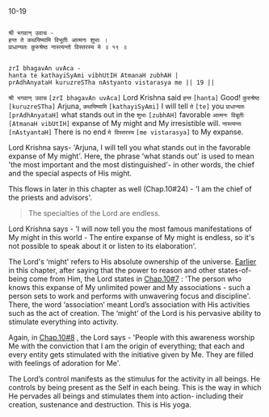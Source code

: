 ## <a name='_19'></a>
10-19


```shloka-sa

श्री भगवान् उवाच -
हन्त ते कथयिष्यामि विभूतीः आत्मनः शुभाः ।
प्राधान्यतः कुरुश्रेष्ठ नास्त्यन्तो विस्तरस्य मे ॥ १९ ॥

```
```shloka-sa-hk

zrI bhagavAn uvAca -
hanta te kathayiSyAmi vibhUtIH AtmanaH zubhAH |
prAdhAnyataH kuruzreSTha nAstyanto vistarasya me || 19 ||

```
`श्री भगवान् उवाच` `[zrI bhagavAn uvAca]` Lord Krishna said `हन्त` `[hanta]` Good! `कुरुश्रेष्ठ` `[kuruzreSTha]` Arjuna, `कथयिष्यामि` `[kathayiSyAmi]` I will tell `ते` `[te]` you `प्राधान्यतः` `[prAdhAnyataH]` what stands out in the `शुभाः` `[zubhAH]` favorable `आत्मनः विबूतीः` `[AtmanaH vibUtIH]` expanse of My might and My irresistible will. `नास्त्यन्तः` `[nAstyantaH]` There is no end `मे विस्तरस्य` `[me vistarasya]` to My expanse.

Lord Krishna says- 'Arjuna, I will tell you what stands out in the favorable expanse of My might'. Here, the phrase 'what stands out' is used to mean 'the most important and the most distinguished'- in other words, the chief and the special aspects of His might. 

This flows in later in this chapter as well (Chap.10#24) - 'I am the chief of the priests and advisors'.



<a name='applnote_157'></a>
> The specialties of the Lord are endless.



Lord Krishna says - 'I will now tell you the most famous manifestations of My might in this world - The entire expanse of My might is endless, so it's not possible to speak about it or listen to its elaboration'.

The Lord's ‘might' refers to His absolute ownership of the universe. 
[Earlier](_4-5)
 in this chapter, after saying that the power to reason and other states-of-being come from Him, the Lord states in 
[Chap.10#7](_7)
: 'The person who knows this expanse of My unlimited power and My associations - such a person sets to work and performs with unwavering focus and discipline'. There, the word ‘association’ meant Lord’s association with His activities such as the act of creation. The ‘might’ of the Lord is his pervasive ability to stimulate everything into activity.

Again, in 
[Chap.10#8](_8)
, the Lord says - 'People with this awareness worship Me with the conviction that I am the origin of everything; that each and every entity gets stimulated with the initiative given by Me. They are filled with feelings of adoration for Me'.

The Lord’s control manifests as the stimulus for the activity in all beings. He controls by being present as the Self in each being. This is the way in which He pervades all beings and stimulates them into action- including their creation, sustenance and destruction. This is His yoga.


